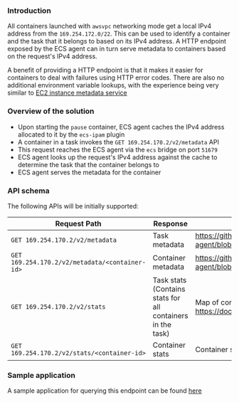 <!--
Copyright Amazon.com Inc. or its affiliates. All Rights Reserved.

Licensed under the Apache License, Version 2.0 (the "License"). You may
not use this file except in compliance with the License. A copy of the
License is located at

     http://aws.amazon.com/apache2.0/

or in the "license" file accompanying this file. This file is distributed
on an "AS IS" BASIS, WITHOUT WARRANTIES OR CONDITIONS OF ANY KIND, either
express or implied. See the License for the specific language governing
permissions and limitations under the License.
-->


### Introduction 
All containers launched with `awsvpc` networking mode get a local IPv4 address from the `169.254.172.0/22`. This can be used to identify a container and the task that it belongs to based on its IPv4 address. A HTTP endpoint exposed by the ECS agent can in turn serve metadata to containers based on the request's IPv4 address. 

A benefit of providing a HTTP endpoint is that it makes it easier for containers to deal with failures using HTTP error codes. There are also no additional environment variable lookups, with the experience being very similar to [EC2 instance metadata service](docs.aws.amazon.com/AWSEC2/latest/UserGuide/ec2-instance-metadata.html)  

### Overview of the solution
* Upon starting the `pause` container, ECS agent caches the IPv4 address allocated to it by the `ecs-ipam` plugin 
* A container in a task invokes the `GET 169.254.170.2/v2/metadata` API
* This request reaches the ECS agent via the `ecs` bridge on port `51679`
* ECS agent looks up the request's IPv4 address against the cache to determine the task that the container belongs to 
* ECS agent serves the metadata for the container

### API schema
The following APIs will be initially supported:

|Request Path|Response|Response Schema|
|----|----|----|
|`GET 169.254.170.2/v2/metadata`| Task metadata | https://github.com/as14692/amazon-ecs-agent/blob/f79e4ca8f2d01b7e13e393fe836f10b06ede8d16/agent/handlers/types/v2/response.go#L28|
|`GET 169.254.170.2/v2/metadata/<container-id>`| Container metadata | https://github.com/as14692/amazon-ecs-agent/blob/f79e4ca8f2d01b7e13e393fe836f10b06ede8d16/agent/handlers/types/v2/response.go#L44|
|`GET 169.254.170.2/v2/stats`| Task stats (Contains stats for all containers in the task) | Map of containers to container stats as per https://docs.docker.com/engine/api/v1.30/#operation/ContainerStats|
|`GET 169.254.170.2/v2/stats/<container-id>`| Container stats | Container stats as per https://docs.docker.com/engine/api/v1.30/#operation/ContainerStats|

### Sample application
A sample application for querying this endpoint can be found [here](https://github.com/as14692/amazon-ecs-agent/blob/0d25cecc21513c8b411361295d79012f239be744/misc/taskmetadata-validator/taskmetadata-validator.go)
